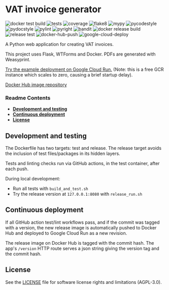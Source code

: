 # VAT invoice generator

![docker test build](https://github.com/e-mit/vat-invoice/actions/workflows/docker-test-build.yml/badge.svg)
![tests](https://github.com/e-mit/vat-invoice/actions/workflows/tests.yml/badge.svg)
![coverage](https://img.shields.io/endpoint?url=https://gist.githubusercontent.com/e-mit/9df92671b4e2859b1e75cf762121b73f/raw/vat-invoice.json)
![flake8](https://github.com/e-mit/vat-invoice/actions/workflows/flake8.yml/badge.svg)
![mypy](https://github.com/e-mit/vat-invoice/actions/workflows/mypy.yml/badge.svg)
![pycodestyle](https://github.com/e-mit/vat-invoice/actions/workflows/pycodestyle.yml/badge.svg)
![pydocstyle](https://github.com/e-mit/vat-invoice/actions/workflows/pydocstyle.yml/badge.svg)
![pylint](https://github.com/e-mit/vat-invoice/actions/workflows/pylint.yml/badge.svg)
![pyright](https://github.com/e-mit/vat-invoice/actions/workflows/pyright.yml/badge.svg)
![bandit](https://github.com/e-mit/vat-invoice/actions/workflows/bandit.yml/badge.svg)
![docker release build](https://github.com/e-mit/vat-invoice/actions/workflows/docker-release-build.yml/badge.svg)
![release test](https://github.com/e-mit/vat-invoice/actions/workflows/release-test.yml/badge.svg)
![docker-hub-push](https://github.com/e-mit/vat-invoice/actions/workflows/docker-hub-push.yml/badge.svg)
![google-cloud-deploy](https://github.com/e-mit/vat-invoice/actions/workflows/google-cloud-deploy.yml/badge.svg)

A Python web application for creating VAT invoices.

This project uses Flask, WTForms and Docker. PDFs are generated with Weasyprint.

[Try the example deployment on Google Cloud Run.](https://vat-invoice-service-uzzizxhvgq-ew.a.run.app/)
(Note: this is a free GCR instance which scales to zero, causing a brief startup delay).

[Docker Hub image repository](https://hub.docker.com/r/emit5/vat-invoice)

### Readme Contents

- **[Development and testing](#development-and-testing)**<br>
- **[Continuous deployment](#continuous-deployment)**<br>
- **[License](#license)**<br>


## Development and testing

The Dockerfile has two targets: test and release. The release target avoids the inclusion of test files/packages in its hidden layers.

Tests and linting checks run via GitHub actions, in the test container, after each push.

During local development:
- Run all tests with ```build_and_test.sh```
- Try the release version at ```127.0.0.1:8080``` with ```release_run.sh```

## Continuous deployment

If all GitHub action test/lint workflows pass, and if the commit was tagged with a version, the new release image is automatically pushed to Docker Hub and deployed to Google Cloud Run as a new revision.

The release image on Docker Hub is tagged with the commit hash. The app's ```/version``` HTTP route serves a json string giving the version tag and the commit hash.

## License

See the [LICENSE](LICENSE) file for software license rights and limitations (AGPL-3.0).
